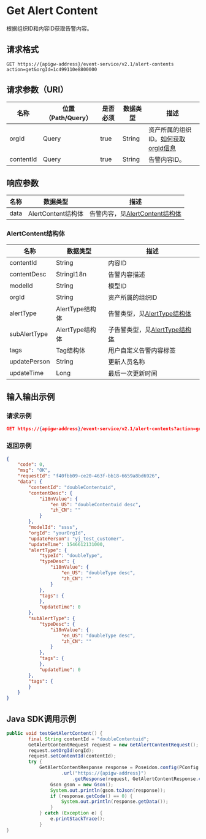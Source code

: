 # Get Alert Content

根据组织ID和内容ID获取告警内容。

## 请求格式

```
GET https://{apigw-address}/event-service/v2.1/alert-contents action=get&orgId=1c499110e8800000
```

## 请求参数（URI）

| 名称          | 位置（Path/Query） | 是否必须 | 数据类型 | 描述      |
|---------------|------------------|----------|-----------|--------------|
| orgId         | Query            | true     | String    | 资产所属的组织ID。[如何获取orgId信息](/docs/api/zh_CN/latest/api_faqs#id-orgid-orgid)                |
| contentId         | Query            | true     | String    | 告警内容ID。                |
                                                                 

## 响应参数

| 名称  | 数据类型      | 描述               |
|-------|----------------|---------------------------|
| data | AlertContent结构体 | 告警内容，见[AlertContent结构体](/docs/api/zh_CN/latest/event/get_alert_content.html#id3)|

### AlertContent结构体

| 名称  | 数据类型      | 描述               |
|----------------|-----------------------|----------|
| contentId| String           | 内容ID                 |
| contentDesc | StringI18n | 告警内容描述         |
| modelId| String           | 模型ID                 |
| orgId          | String                | 资产所属的组织ID|
| alertType  | AlertType结构体  | 告警类型，见[AlertType结构体](/docs/api/zh_CN/latest/event/search_alert_type.html#id4)               |
| subAlertType| AlertType结构体  | 子告警类型，见[AlertType结构体](/docs/api/zh_CN/latest/event/search_alert_type.html#id4)             |
| tags| Tag结构体        | 用户自定义告警内容标签 |
| updatePerson| String           | 更新人员名称           |
| updateTime| Long             | 最后一次更新时间       |



## 输入输出示例

### 请求示例

```json
GET https://{apigw-address}/event-service/v2.1/alert-contents?action=get &contentId=doubleContentuid&orgId=1c499110e8800000
```

### 返回示例

```json
{
	"code": 0,
	"msg": "OK",
	"requestId": "f40fbb09-ce20-463f-bb18-6659a8bd6926",
	"data": {
		"contentId": "doubleContentuid",
		"contentDesc": {
			"i18nValue": {
				"en_US": "doubleContentuid desc",
				"zh_CN": ""
			}
		},
		"modelId": "ssss",
		"orgId": "yourOrgId",
		"updatePerson": "yj_test_customer",
		"updateTime": 1546612131000,
		"alertType": {
			"typeId": "doubleType",
			"typeDesc": {
				"i18nValue": {
					"en_US": "doubleType desc",
					"zh_CN": ""
				}
			},
			"tags": {	
			},
			"updateTime": 0
		},
		"subAlertType": {
			"typeDesc": {
				"i18nValue": {
					"en_US": "doubleType desc",
					"zh_CN": ""
				}
			},
			"tags": {	
			},
			"updateTime": 0
		},
		"tags": {	
		}
	}
}
```

## Java SDK调用示例

```java
public void testGetAlertContent() {  
        final String contentId = "doubleContentuid";  
        GetAlertContentRequest request = new GetAlertContentRequest();  
        request.setOrgId(orgId);  
        request.setContentId(contentId);  
        try {  
            GetAlertContentResponse response = Poseidon.config(PConfig.init().appKey(accessKey).appSecret(secretKey).debug())  
                    .url("https://{apigw-address}")  
	                    .getResponse(request, GetAlertContentResponse.class);  
	            Gson gson = new Gson();  
	            System.out.println(gson.toJson(response));  
	            if (response.getCode() == 0) {  
	                System.out.println(response.getData());  
	            }  
	        } catch (Exception e) {  
	            e.printStackTrace();  
	        }  
}
```